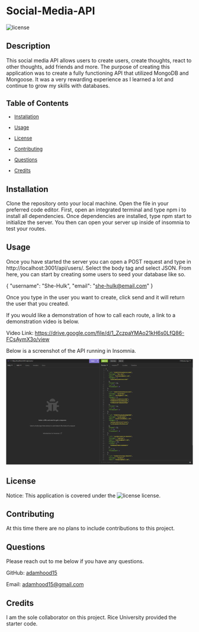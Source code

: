 # Social-Media-API
  ![license](https://img.shields.io/static/v1?label=License&message=MIT&color=$blue)
  ## Description
  This social media API allows users to create users, create thoughts, react to other thoughts, add friends and more. The purpose of creating this application was to create a fully functioning API that utilized MongoDB and Mongoose. It was a very rewarding experience as I learned a lot and continue to grow my skills with databases.

  <font size='2'>

  ## Table of Contents
  * [Installation](#installation)

  * [Usage](#usage)

  * [License](#license)

  * [Contributing](#contributing)

  * [Questions](#questions)

  * [Credits](#credits)

  </font>

  ## Installation
  Clone the repository onto your local machine. Open the file in your preferred code editor. First, open an integrated terminal and type npm i to install all dependencies. Once dependencies are installed, type npm start to initialize the server. You then can open your server up inside of insomnia to test your routes.
    
  ## Usage
 Once you have started the server you can open a POST request and type in http://localhost:3001/api/users/. Select the body tag and select JSON. From here, you can start by creating some users to seed your database like so. 

 {
    "username": "She-Hulk",
    "email": "she-hulk@email.com"
 }

 Once you type in the user you want to create, click send and it will return the user that you created. 

 If you would like a demonstration of how to call each route, a link to a demonstration video is below. 

 Video Link: https://drive.google.com/file/d/1_ZczpaYMAo21kH6s0LfQ86-FCsAymX3o/view

  Below is a screenshot of the API running in Insomnia.

  ![screenshot of application](./assets/screenshot.png)
  
  
  ## License
  Notice: This application is covered under the ![license](https://img.shields.io/static/v1?label=License&message=MIT&color=$blue) license.

  ## Contributing
  At this time there are no plans to include contributions to this project. 
  
  ## Questions
  Please reach out to me below if you have any questions.

  
  GitHub: [adamhood15](https://github.com/adamhood15)

  Email: adamhood15@gmail.com
  
  ## Credits
  I am the sole collaborator on this project. Rice University provided the starter code. 

